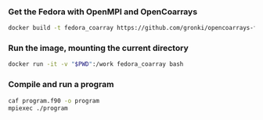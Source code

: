 ### Get the Fedora with OpenMPI and OpenCoarrays

```bash
docker build -t fedora_coarray https://github.com/gronki/opencoarrays-fortran-fedora.git
```

### Run the image, mounting the current directory

```bash
docker run -it -v "$PWD":/work fedora_coarray bash
```

### Compile and run a program

```bash
caf program.f90 -o program
mpiexec ./program
```
